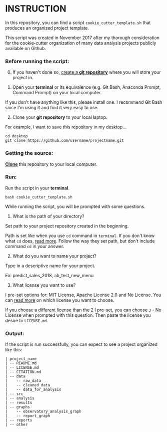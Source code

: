 # **INSTRUCTION**
In this repository, you can find a script `cookie_cutter_template.sh` that produces an organized project template.

This script was created in November 2017 after my thorough consideration for the cookie-cutter organization of many data analysis projects publicly available on Github.

### Before running the script:
0. If you haven't done so, [create a **git repository**](https://help.github.com/articles/creating-a-new-repository/) where you will store your project in.

1. Open your **terminal** or its equivalence (e.g. Git Bash, Anaconda Prompt, Command Prompt) on your local computer.

If you don't have anything like this, please install one. I recommend Git Bash since I'm using it and find it very easy to use.

2. Clone your **git repository** to your local laptop.

For example, I want to save this repository in my desktop...

```
cd desktop
git clone https://github.com/username/projectname.git
```

### Getting the source:
[**Clone**](https://help.github.com/articles/cloning-a-repository/) this repository to your local computer.

### Run:
Run the script in your **terminal**.

```
bash cookie_cutter_template.sh
```
While running the script, you will be prompted with some questions.

1. What is the path of your directory?

Set path to your project repository created in the beginning.

Path is set like when you use `cd` command in `terminal`. If you don't know what `cd` does, [read more](http://www.rapidtables.com/code/linux/cd.htm). Follow the way they set path, but don't include command `cd` in your answer.

2. What do you want to name your project?

Type in a descriptive name for your project.

Ex: predict_sales_2018, ab_test_new_menu

3. What license you want to use?

I pre-set options for: MIT License, Apache License 2.0 and No License.
You can [read more](https://choosealicense.com/) on which license you want to choose.

If you choose a different license than the 2 I pre-set, you can choose `3` - No License when prompted with this question. Then paste the license you desire to `LICENSE.md`.

### Output:
If the script is run successfully, you can expect to see a project organized like this:

```
| project_name
| -- README.md
| -- LICENSE.md
| -- CITATION.md
| -- data  
|    -- raw_data
|    -- cleaned_data
|    -- data_for_analysis
| -- src  
| -- analysis
| -- results
| -- graphs
|    -- observatory_analysis_graph
|    -- report_graph
| -- reports
| -- other
```
